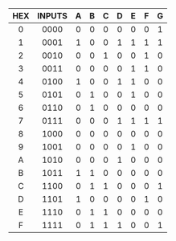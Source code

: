 | **HEX** | **INPUTS** |**A** | **B** | **C** | **D** |**E** | **F** | **G** |
| :-: | :-: | :-: | :-: | :-: | :-: | :-: | :-: | :-: |
| 0 | 0000 | 0 | 0 | 0 | 0 | 0 | 0 | 1 | 
| 1 | 0001 | 1 | 0 | 0 | 1 | 1 | 1 | 1 |
| 2 | 0010 | 0 | 0 | 1 | 0 | 0 | 1 | 0 |
| 3 | 0011 | 0 | 0 | 0 | 0 | 1 | 1 | 0 |
| 4 | 0100 | 1 | 0 | 0 | 1 | 1 | 0 | 0 |
| 5 | 0101 | 0 | 1 | 0 | 0 | 1 | 0 | 0 |
| 6 | 0110 | 0 | 1 | 0 | 0 | 0 | 0 | 0 | 
| 7 | 0111 | 0 | 0 | 0 | 1 | 1 | 1 | 1 | 
| 8 | 1000 | 0 | 0 | 0 | 0 | 0 | 0 | 0 |
| 9 | 1001 | 0 | 0 | 0 | 0 | 1 | 0 | 0 | 
| A | 1010 | 0 | 0 | 0 | 1 | 0 | 0 | 0 | 
| B | 1011 | 1 | 1 | 0 | 0 | 0 | 0 | 0 | 
| C | 1100 | 0 | 1 | 1 | 0 | 0 | 0 | 1 | 
| D | 1101 | 1 | 0 | 0 | 0 | 0 | 1 | 0 | 
| E | 1110 | 0 | 1 | 1 | 0 | 0 | 0 | 0 | 
| F | 1111 | 0 | 1 | 1 | 1 | 0 | 0 | 1 | 
